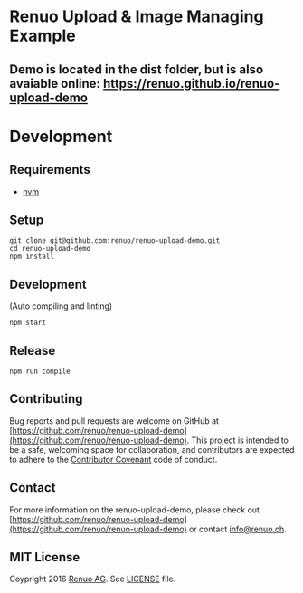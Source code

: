 # Renuo Upload & Image Managing Example

## Demo is located in the dist folder, but is also avaiable online: https://renuo.github.io/renuo-upload-demo

# Development

## Requirements 

* [nvm](https://github.com/creationix/nvm)

## Setup

```
git clone git@github.com:renuo/renuo-upload-demo.git
cd renuo-upload-demo
npm install
```

## Development

(Auto compiling and linting)

```
npm start
```

## Release

```
npm run compile
```

## Contributing

Bug reports and pull requests are welcome on GitHub at 
[https://github.com/renuo/renuo-upload-demo](https://github.com/renuo/renuo-upload-demo). 
This project is intended to be a safe, welcoming space for collaboration, and contributors are expected to adhere to
the [Contributor Covenant](http://contributor-covenant.org) code of conduct.

## Contact

For more information on the renuo-upload-demo, please check out
[https://github.com/renuo/renuo-upload-demo](https://github.com/renuo/renuo-upload-demo)
or contact [info@renuo.ch](mailto:info@renuo.ch).

## MIT License

Coypright 2016 [Renuo AG](https://renuo.ch). See [LICENSE](LICENSE) file.
